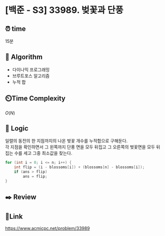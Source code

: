 # [백준 - S3] 33989. 벚꽃과 단풍

## ⏰ **time**

15분

## :pushpin: **Algorithm**

- 다이나믹 프로그래밍
- 브루트포스 알고리즘
- 누적 합

## ⏲️**Time Complexity**

$O(N)$

## :round_pushpin: **Logic**
일렬의 동전의 한 지점까지의 나온 벚꽃 개수를 누적합으로 구해둔다.  
각 지점을 확인하면서 그 왼쪽까지 단풍 면을 모두 뒤집고 그 오른쪽의 벚꽃면을 모두 뒤집는 수를 세고 그중 최소값을 찾는다.
```java
for (int i = 0; i <= n; i++) {
    int flip = (i - blossoms[i]) + (blossoms[n] - blossoms[i]);
    if (ans > flip)
        ans = flip;
}
```  
## :black_nib: **Review**


## 📡**Link**
https://www.acmicpc.net/problem/33989
